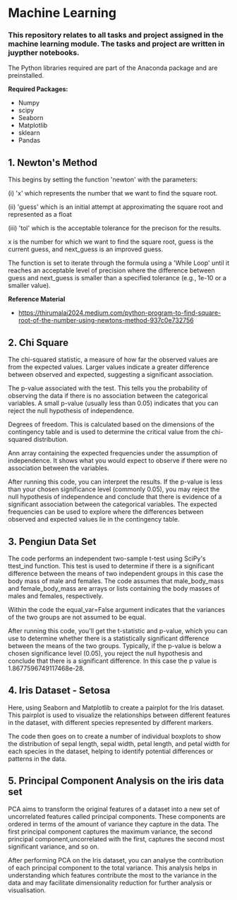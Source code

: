 # Machine Learning

### This repository relates to all tasks and project assigned in the machine learning module. The tasks and project are written in juypther notebooks. 

The Python libraries required are part of the Anaconda package and are preinstalled.

__Required Packages:__

- Numpy
- scipy
- Seaborn
- Matplotlib
- sklearn
- Pandas


## __1. Newton's Method__

This begins by setting the function 'newton' with the parameters:

  (i) 'x' which represents the number that we want to find the square root.
  
  (ii) 'guess' which is an initial attempt at approximating the square root and represented as a float

  (iii) 'tol' which is the acceptable tolerance for the precison for the results.


x is the number for which we want to find the square root, guess is the current guess, and next_guess is an improved guess.

The function is set to iterate through the formula using a 'While Loop' until it reaches an acceptable level of precision where the difference between guess and next_guess is smaller than a specified tolerance (e.g., 1e-10 or a smaller value).




__Reference Material__
*  https://thirumalai2024.medium.com/python-program-to-find-square-root-of-the-number-using-newtons-method-937c0e732756



## __2. Chi Square__

The chi-squared statistic, a measure of how far the observed values are from the expected values. Larger values indicate a greater difference between observed and expected, suggesting a significant association.

The p-value associated with the test. This tells you the probability of observing the data if there is no association between the categorical variables. A small p-value (usually less than 0.05) indicates that you can reject the null hypothesis of independence.

 Degrees of freedom. This is calculated based on the dimensions of the contingency table and is used to determine the critical value from the chi-squared distribution.

 Ann array containing the expected frequencies under the assumption of independence. It shows what you would expect to observe if there were no association between the variables.

 After running this code, you can interpret the results. If the p-value is less than your chosen significance level (commonly 0.05), you may reject the null hypothesis of independence and conclude that there is evidence of a significant association between the categorical variables. The expected frequencies can be used to explore where the differences between observed and expected values lie in the contingency table.

 ## __3. Pengiun Data Set__

 The code performs an independent two-sample t-test using SciPy's ttest_ind function. This test is used to determine if there is a significant difference between the means of two independent groups in this case the body mass of male and females. The code assumes that male_body_mass and female_body_mass are arrays or lists containing the body masses of males and females, respectively.

 Within the code the equal_var=False argument indicates that the variances of the two groups are not assumed to be equal.

 After running this code, you'll get the t-statistic and p-value, which you can use to determine whether there is a statistically significant difference between the means of the two groups. Typically, if the p-value is below a chosen significance level (0.05), you reject the null hypothesis and conclude that there is a significant difference. In this case the p value is               1.8677596749117468e-28.


## __4. Iris Dataset - Setosa__

 Here, using Seaborn and Matplotlib to create a pairplot for the Iris dataset. This pairplot is used to visualize the relationships between different features in the dataset, with different species represented by different markers.

 The code then goes on to create a number of individual boxplots to show the distribution of sepal length, sepal width, petal length, and petal width for each species in the dataset, helping to identify potential differences or patterns in the data.

 ## __5. Principal Component Analysis on the iris data set__

 PCA aims to transform the original features of a dataset into a new set of uncorrelated features called principal components. These components are ordered in terms of the amount of variance they capture in the data. The first principal component captures the maximum variance, the second principal component,uncorrelated with the first, captures the second most significant variance, and so on.

After performing PCA on the Iris dataset, you can analyse the contribution of each principal component to the total variance. This analysis helps in understanding which features contribute the most to the variance in the data and may facilitate dimensionality reduction for further analysis or visualisation.
